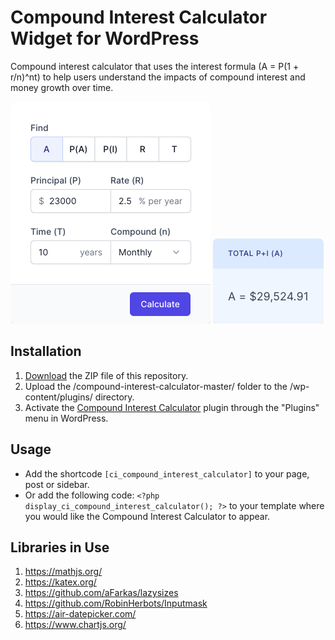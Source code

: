 # Compound Interest Calculator Widget for WordPress

Compound interest calculator that uses the interest formula (A = P(1 + r/n)^nt) to help users understand the impacts of compound interest and money growth over time.

![Compound Interest Calculator Input Form](/assets/images/screenshot-1.png "Compound Interest Calculator Input Form")
![Compound Interest Calculator Calculation Results](/assets/images/screenshot-2.png "Compound Interest Calculator Calculation Results")

## Installation

1. [Download](https://github.com/pub-calculator-io/compound-interest-calculator/archive/refs/heads/master.zip) the ZIP file of this repository.
2. Upload the /compound-interest-calculator-master/ folder to the /wp-content/plugins/ directory.
3. Activate the [Compound Interest Calculator](https://www.calculator.io/compound-interest-calculator/ "Compound Interest Calculator Homepage") plugin through the "Plugins" menu in WordPress.

## Usage
* Add the shortcode `[ci_compound_interest_calculator]` to your page, post or sidebar.
* Or add the following code: `<?php display_ci_compound_interest_calculator(); ?>` to your template where you would like the Compound Interest Calculator to appear.

## Libraries in Use
1. https://mathjs.org/
2. https://katex.org/
3. https://github.com/aFarkas/lazysizes
4. https://github.com/RobinHerbots/Inputmask
5. https://air-datepicker.com/
6. https://www.chartjs.org/
